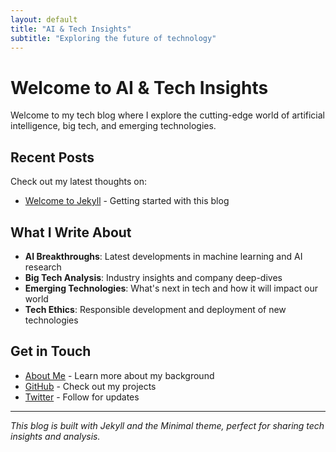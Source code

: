 ```yaml
---
layout: default
title: "AI & Tech Insights"
subtitle: "Exploring the future of technology"
---
```


# Welcome to AI & Tech Insights

Welcome to my tech blog where I explore the cutting-edge world of artificial intelligence, big tech, and emerging technologies.

## Recent Posts

Check out my latest thoughts on:

- [Welcome to Jekyll](/myblog/2025/08/31/welcome-to-jekyll.html) - Getting started with this blog

## What I Write About

- **AI Breakthroughs**: Latest developments in machine learning and AI research
- **Big Tech Analysis**: Industry insights and company deep-dives
- **Emerging Technologies**: What's next in tech and how it will impact our world
- **Tech Ethics**: Responsible development and deployment of new technologies

## Get in Touch

- [About Me](/myblog/about.html) - Learn more about my background
- [GitHub](https://github.com/markekvall) - Check out my projects
- [Twitter](https://twitter.com/jekyllrb) - Follow for updates

---

*This blog is built with Jekyll and the Minimal theme, perfect for sharing tech insights and analysis.*
